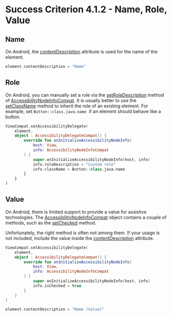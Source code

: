 # Success Criterion 4.1.2 - Name, Role, Value

## Name

On Android, the [contentDescription](https://developer.android.com/reference/android/view/View.html#attr_android:contentDescription) attribute is used for the name of the element.

```kotlin
element.contentDescription = "Name"
```

## Role

On Android, you can manually set a role via the [setRoleDescription](https://developer.android.com/reference/androidx/core/view/accessibility/AccessibilityNodeInfoCompat#setRoleDescription(java.lang.CharSequence)) method of [AccessibilityNodeInfoCompat](https://developer.android.com/reference/androidx/core/view/accessibility/AccessibilityNodeInfoCompat). It is usually better to use the [setClassName](https://developer.android.com/reference/androidx/core/view/accessibility/AccessibilityNodeInfoCompat#setClassName(java.lang.CharSequence)) method to inherit the role of an existing element. For example, set `Button::class.java.name`  if an element should behave like a button.

```kotlin
ViewCompat.setAccessibilityDelegate(
    element,
    object : AccessibilityDelegateCompat() {
        override fun onInitializeAccessibilityNodeInfo(
            host: View,
            info: AccessibilityNodeInfoCompat
        ) {
            super.onInitializeAccessibilityNodeInfo(host, info)
            info.roleDescription = "Custom role"
            info.className = Button::class.java.name
        }
    }
)
```

## Value

On Android, there is limited support to provide a value for assistive technologies. The [AccessibilityNodeInfoCompat](https://developer.android.com/reference/androidx/core/view/accessibility/AccessibilityNodeInfoCompat) object contains a couple of methods, such as the [setChecked](https://developer.android.com/reference/kotlin/androidx/core/view/accessibility/AccessibilityNodeInfoCompat#setchecked) method.

Unfortunately, the right method is often not among them. If your usage is not included, include the value inside the [contentDescription](https://developer.android.com/reference/android/view/View.html#attr_android:contentDescription) attribute.

```kotlin
ViewCompat.setAccessibilityDelegate(
    element,
    object : AccessibilityDelegateCompat() {
        override fun onInitializeAccessibilityNodeInfo(
            host: View,
            info: AccessibilityNodeInfoCompat
        ) {
            super.onInitializeAccessibilityNodeInfo(host, info)
            info.isChecked = true
        }
    }
)

element.contentDescription = "Name (Value)"
```
